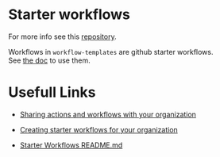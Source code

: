 # Starter workflows

For more info see this [repository](https://github.com/MyLittleParis/github-actions).

Workflows in `workflow-templates` are github starter workflows.  
See [the doc](https://docs.github.com/en/actions/using-workflows/creating-starter-workflows-for-your-organization) to use them.

# Usefull Links
- [Sharing actions and workflows with your organization](https://docs.github.com/en/actions/creating-actions/sharing-actions-and-workflows-with-your-organization)

- [Creating starter workflows for your organization](https://docs.github.com/en/actions/using-workflows/creating-starter-workflows-for-your-organization)

- [Starter Workflows README.md](https://github.com/actions/starter-workflows/blob/main/README.md)
